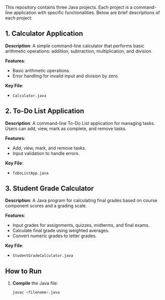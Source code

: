 This repository contains three Java projects. Each project is a command-line application with specific functionalities. Below are brief descriptions of each project:

## 1. Calculator Application

**Description**: A simple command-line calculator that performs basic arithmetic operations: addition, subtraction, multiplication, and division.

**Features**:
- Basic arithmetic operations.
- Error handling for invalid input and division by zero.

**Key File**:
- `Calculator.java`

## 2. To-Do List Application

**Description**: A command-line To-Do List application for managing tasks. Users can add, view, mark as complete, and remove tasks.

**Features**:
- Add, view, mark, and remove tasks.
- Input validation to handle errors.

**Key File**:
- `ToDoListApp.java`

## 3. Student Grade Calculator

**Description**: A Java program for calculating final grades based on course component scores and a grading scale.

**Features**:
- Input grades for assignments, quizzes, midterms, and final exams.
- Calculate final grade using weighted averages.
- Convert numeric grades to letter grades.

**Key File**:
- `StudentGradeCalculator.java`

## How to Run

1. **Compile** the Java file:
   ```sh
   javac <filename>.java
